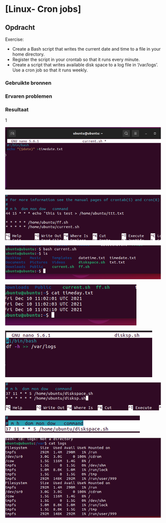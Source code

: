 # [Linux- Cron jobs]



## Opdracht

Exercise:

- Create a Bash script that writes the current date and time to a file in your home directory.
- Register the script in your crontab so that it runs every minute.
- Create a script that writes available disk space to a log file in ‘/var/logs’. Use a cron job so that it runs weekly.




### Gebruikte bronnen


### Ervaren problemen


### Resultaat
1

![alt text](https://github.com/techgrounds/cloud-6-repo-rupaliBC/blob/main/00_includes/cron1.png)

![alt text](https://github.com/techgrounds/cloud-6-repo-rupaliBC/blob/main/00_includes/cron2.png)

![alt text](https://github.com/techgrounds/cloud-6-repo-rupaliBC/blob/main/00_includes/cron3.png)

![alt text](https://github.com/techgrounds/cloud-6-repo-rupaliBC/blob/main/00_includes/cron4.png)

![alt text](https://github.com/techgrounds/cloud-6-repo-rupaliBC/blob/main/00_includes/cronn1.png)

![alt text](https://github.com/techgrounds/cloud-6-repo-rupaliBC/blob/main/00_includes/cronn2.png)

![alt text](https://github.com/techgrounds/cloud-6-repo-rupaliBC/blob/main/00_includes/cronn3.png)

![alt text](https://github.com/techgrounds/cloud-6-repo-rupaliBC/blob/main/00_includes/cronn4.png)





